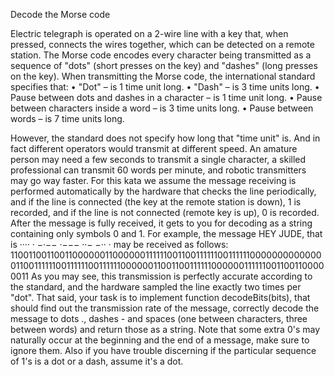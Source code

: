 Decode the Morse code

Electric telegraph is operated on a 2-wire line with a key that, when pressed, connects the wires together, which can be detected on a remote station. The Morse code encodes every character being transmitted as a sequence of "dots" (short presses on the key) and "dashes" (long presses on the key).
When transmitting the Morse code, the international standard specifies that:
•	"Dot" – is 1 time unit long.
•	"Dash" – is 3 time units long.
•	Pause between dots and dashes in a character – is 1 time unit long.
•	Pause between characters inside a word – is 3 time units long.
•	Pause between words – is 7 time units long.

However, the standard does not specify how long that "time unit" is. And in fact different operators would transmit at different speed. An amature person may need a few seconds to transmit a single character, a skilled professional can transmit 60 words per minute, and robotic transmitters may go way faster.
For this kata we assume the message receiving is performed automatically by the hardware that checks the line periodically, and if the line is connected (the key at the remote station is down), 1 is recorded, and if the line is not connected (remote key is up), 0 is recorded. After the message is fully received, it gets to you for decoding as a string containing only symbols 0 and 1.
For example, the message HEY JUDE, that is ···· · −·−−   ·−−− ··− −·· · may be received as follows:
1100110011001100000011000000111111001100111111001111110000000000000011001111110011111100111111000000110011001111110000001111110011001100000011
As you may see, this transmission is perfectly accurate according to the standard, and the hardware sampled the line exactly two times per "dot".
That said, your task is to implement function decodeBits(bits), that should find out the transmission rate of the message, correctly decode the message to dots ., dashes - and spaces (one between characters, three between words) and return those as a string. Note that some extra 0's may naturally occur at the beginning and the end of a message, make sure to ignore them. Also if you have trouble discerning if the particular sequence of 1's is a dot or a dash, assume it's a dot.

